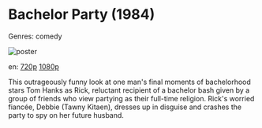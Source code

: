 # Bachelor Party (1984)

Genres: comedy

![poster](http://image.tmdb.org/t/p/w500/truIlGNy9H8mmSzIu626ZYcZJHg.jpg)

en:
  [720p](magnet:?xt=urn:btih:1C7B010863490A9B0194DA954F6FE9FF6D09E533&tr=udp://glotorrents.pw:6969/announce&tr=udp://tracker.opentrackr.org:1337/announce&tr=udp://torrent.gresille.org:80/announce&tr=udp://tracker.openbittorrent.com:80&tr=udp://tracker.coppersurfer.tk:6969&tr=udp://tracker.leechers-paradise.org:6969&tr=udp://p4p.arenabg.ch:1337&tr=udp://tracker.internetwarriors.net:1337)
  [1080p](magnet:?xt=urn:btih:C7B56512449B31AD7280E361C41CB6C948A49A3B&tr=udp://glotorrents.pw:6969/announce&tr=udp://tracker.opentrackr.org:1337/announce&tr=udp://torrent.gresille.org:80/announce&tr=udp://tracker.openbittorrent.com:80&tr=udp://tracker.coppersurfer.tk:6969&tr=udp://tracker.leechers-paradise.org:6969&tr=udp://p4p.arenabg.ch:1337&tr=udp://tracker.internetwarriors.net:1337)
  


This outrageously funny look at one man's final moments of bachelorhood stars Tom Hanks as Rick, reluctant recipient of a bachelor bash given by a group of friends who view partying as their full-time religion. Rick's worried fiancée, Debbie (Tawny Kitaen), dresses up in disguise and crashes the party to spy on her future husband.